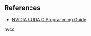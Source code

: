 ## References

- [NVIDIA CUDA C Programming Guide](https://docs.nvidia.com/cuda/cuda-c-programming-guide/index.html)


nvcc

